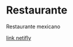 # Restaurante
Restaurante mexicano


[link netifly](https://thunderous-starship-aa6da2.netlify.app/)
